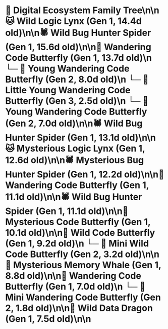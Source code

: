 # 🌳 Digital Ecosystem Family Tree\n\n🐱 Wild Logic Lynx (Gen 1, 14.4d old)\n\n🕷️ Wild Bug Hunter Spider (Gen 1, 15.6d old)\n\n🦋 Wandering Code Butterfly (Gen 1, 13.7d old)\n  └─ 🦋 Young Wandering Code Butterfly (Gen 2, 8.0d old)\n    └─ 🦋 Little Young Wandering Code Butterfly (Gen 3, 2.5d old)\n  └─ 🦋 Young Wandering Code Butterfly (Gen 2, 7.0d old)\n\n🕷️ Wild Bug Hunter Spider (Gen 1, 13.1d old)\n\n🐱 Mysterious Logic Lynx (Gen 1, 12.6d old)\n\n🕷️ Mysterious Bug Hunter Spider (Gen 1, 12.2d old)\n\n🦋 Wandering Code Butterfly (Gen 1, 11.1d old)\n\n🕷️ Wild Bug Hunter Spider (Gen 1, 11.1d old)\n\n🦋 Mysterious Code Butterfly (Gen 1, 10.1d old)\n\n🦋 Wild Code Butterfly (Gen 1, 9.2d old)\n  └─ 🦋 Mini Wild Code Butterfly (Gen 2, 3.2d old)\n\n🐋 Mysterious Memory Whale (Gen 1, 8.8d old)\n\n🦋 Wandering Code Butterfly (Gen 1, 7.0d old)\n  └─ 🦋 Mini Wandering Code Butterfly (Gen 2, 1.8d old)\n\n🐉 Wild Data Dragon (Gen 1, 7.5d old)\n\n